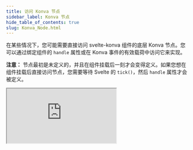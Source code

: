 ```yaml
---
title: 访问 Konva 节点
sidebar_label: Konva 节点
hide_table_of_contents: true
slug: Konva_Node.html
---
```


在某些情况下，您可能需要直接访问 svelte-konva 组件的底层 Konva 节点。您可以通过绑定组件的 `handle` 属性或在 Konva 事件的有效载荷中访问它来实现。

**注意：** 节点最初是未定义的，并且在组件挂载后一刻才会变得定义。如果您想在组件挂载后直接访问节点，您需要等待 Svelte 的 `tick()`，然后 `handle` 属性才会被定义。

<iframe 
  src="https://codesandbox.io/p/sandbox/github/konvajs/site/tree/master/svelte-demos/konva_node?file=/src/App.svelte" 
  style={{
    width: "100%",
    height: "800px",
    border: 0,
    borderRadius: "4px",
    overflow: "hidden"
  }}
  sandbox="allow-modals allow-forms allow-popups allow-scripts allow-same-origin"
/>